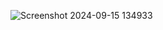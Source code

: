 ![Screenshot 2024-09-15 134933](https://github.com/user-attachments/assets/2300a39c-aab3-414b-add2-062973fd496b)
